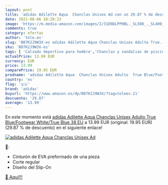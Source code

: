 ```yaml
---
layout: post
title: 'adidas Adilette Aqua  Chanclas Unisex Ad con un 29.87 % de descuento'
date: 2021-08-06 10:29:23
image: 'https://m.media-amazon.com/images/I/31ENbLPPHBL._SL500_._SL400_.jpg'
comments: true
category: ofertas
author: 'tole.es'
slug: 'B07K2J9W3X-es adidas Adilette Aqua Chanclas Unisex Adulto True...'
sku: 'B07K2J9W3X-es'
tags: [ 'Calzado deportivo para hombre','Chanclas y sandalias de piscina para hombre','Zapatillas y calzado deportivo para hombre','Zapatos','Zapatos para hombre','Zapatos y complementos','adidas','chanclas', ]
actualPrice: 13.99 EUR
currency: EUR
price: 13.99
comparePrice: 19.95 EUR
prodname: 'adidas Adilette Aqua  Chanclas Unisex Adulto  True Blue/Footwear White/True Blue  38 EU'
country: 'es'
flag: '🇪🇸'
brand: 'adidas'
buyurl: 'https://www.amazon.es/dp/B07K2J9W3X/?tag=tolees-21'
descuento: '29.87'
average: '13.99'
---
```


En este momento está [adidas Adilette Aqua  Chanclas Unisex Adulto  True Blue/Footwear White/True Blue  38 EU](https://www.amazon.es/dp/B07K2J9W3X/?tag=tolees-21) a 13.99 EUR (original: 19.95 EUR) (29.87 %  de descuento) en el siguiente enlace!

[![adidas Adilette Aqua  Chanclas Unisex Ad](https://m.media-amazon.com/images/I/31ENbLPPHBL._SL500_._SL400_.jpg)](https://www.amazon.es/dp/B07K2J9W3X/?tag=tolees-21)

🔎:

- Cinturón de EVA preformado de una pieza
- Corte regular
- Diseño del Slip-On

[🛒 Aquí!!!](https://www.amazon.es/dp/B07K2J9W3X/?tag=tolees-21)
